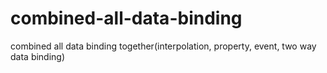 # combined-all-data-binding
combined all data binding together(interpolation, property, event, two way data binding)
